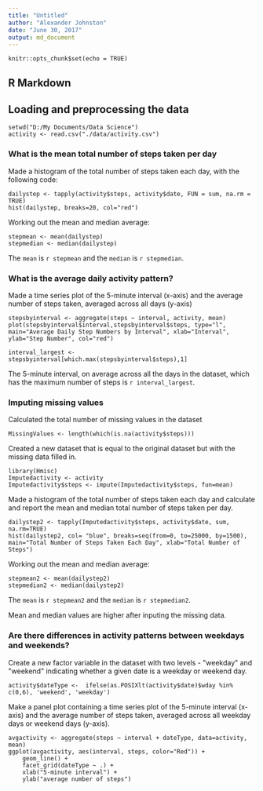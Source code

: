 ```yaml
---
title: "Untitled"
author: "Alexander Johnston"
date: "June 30, 2017"
output: md_document
---
```

```{r setup, include=FALSE}
knitr::opts_chunk$set(echo = TRUE)
```

## R Markdown

## Loading and preprocessing the data

```{r}
setwd("D:/My Documents/Data Science")
activity <- read.csv("./data/activity.csv")
```

### What is the mean total number of steps taken per day

Made a histogram of the total number of steps taken each day, with the following code:
```{r}
dailystep <- tapply(activity$steps, activity$date, FUN = sum, na.rm = TRUE)
hist(dailystep, breaks=20, col="red")
```

Working out the mean and median average:
```{r}
stepmean <- mean(dailystep)
stepmedian <- median(dailystep)
```

The `mean` is `r stepmean` and the `median` is `r stepmedian`.

### What is the average daily activity pattern?

Made a time series plot of the 5-minute interval (x-axis) and the average number of steps taken, averaged across all days (y-axis)
```{r}
stepsbyinterval <- aggregate(steps ~ interval, activity, mean)
plot(stepsbyinterval$interval,stepsbyinterval$steps, type="l", main="Average Daily Step Numbers by Interval", xlab="Interval", ylab="Step Number", col="red")

interval_largest <- stepsbyinterval[which.max(stepsbyinterval$steps),1]
```

The 5-minute interval, on average across all the days in the dataset, which has the maximum number of steps is `r interval_largest`.

### Imputing missing values

Calculated the total number of missing values in the dataset

```{r}
MissingValues <- length(which(is.na(activity$steps)))
```

Created a new dataset that is equal to the original dataset but with the missing data filled in.

```{r}
library(Hmisc)
Imputedactivity <- activity
Imputedactivity$steps <- impute(Imputedactivity$steps, fun=mean)
```


Made a histogram of the total number of steps taken each day and calculate and report the mean and median total number of steps taken per day. 

```{r}
dailystep2 <- tapply(Imputedactivity$steps, activity$date, sum, na.rm=TRUE)
hist(dailystep2, col= "blue", breaks=seq(from=0, to=25000, by=1500), main="Total Number of Steps Taken Each Day", xlab="Total Number of Steps")
```

Working out the mean and median average:
```{r}
stepmean2 <- mean(dailystep2)
stepmedian2 <- median(dailystep2)
```

The `mean` is `r stepmean2` and the `median` is `r stepmedian2`.

Mean and median values are higher after inputing the missing data.


### Are there differences in activity patterns between weekdays and weekends?

Create a new factor variable in the dataset with two levels - "weekday" and "weekend" indicating whether a given date is a weekday or weekend day.

```{r}
activity$dateType <-  ifelse(as.POSIXlt(activity$date)$wday %in% c(0,6), 'weekend', 'weekday')
```

Make a panel plot containing a time series plot of the 5-minute interval (x-axis) and the average number of steps taken, averaged across all weekday days or weekend days (y-axis). 

```{r}
avgactivity <- aggregate(steps ~ interval + dateType, data=activity, mean)
ggplot(avgactivity, aes(interval, steps, color="Red")) + 
    geom_line() + 
    facet_grid(dateType ~ .) +
    xlab("5-minute interval") + 
    ylab("average number of steps")
```